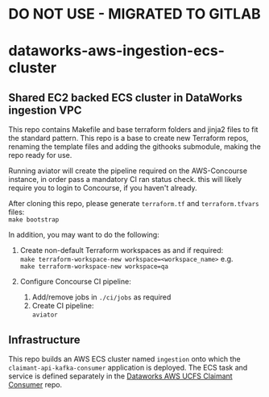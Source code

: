 # DO NOT USE - MIGRATED TO GITLAB


# dataworks-aws-ingestion-ecs-cluster

## Shared EC2 backed ECS cluster in DataWorks ingestion VPC

This repo contains Makefile and base terraform folders and jinja2 files to fit the standard pattern.
This repo is a base to create new Terraform repos, renaming the template files and adding the githooks submodule, making the repo ready for use.

Running aviator will create the pipeline required on the AWS-Concourse instance, in order pass a mandatory CI ran status check.  this will likely require you to login to Concourse, if you haven't already.

After cloning this repo, please generate `terraform.tf` and `terraform.tfvars` files:  
`make bootstrap`

In addition, you may want to do the following: 

1. Create non-default Terraform workspaces as and if required:  
    `make terraform-workspace-new workspace=<workspace_name>` e.g.  
    ```make terraform-workspace-new workspace=qa```

1. Configure Concourse CI pipeline:
    1. Add/remove jobs in `./ci/jobs` as required 
    1. Create CI pipeline:  
`aviator`
       
## Infrastructure
This repo builds an AWS ECS cluster named `ingestion` onto which the `claimant-api-kafka-consumer` application is deployed.
The ECS task and service is defined separately in the [Dataworks AWS UCFS Claimant Consumer](https://github.com/dwp/dataworks-aws-ucfs-claimant-consumer) repo.
